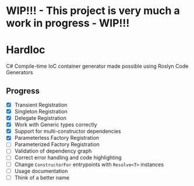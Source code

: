 # WIP!!! - This project is very much a work in progress - WIP!!!

# HardIoc
C# Compile-time IoC container generator made possible using Roslyn Code Generators

## Progress
- [x] Transient Registration
- [x] Singleton Registration
- [x] Delegate Registration
- [x] Work with Generic types correctly
- [x] Support for multi-constructor dependencies
- [x] Parameterless Factory Registration
- [ ] Parameterized Factory Registration
- [ ] Validation of dependency graph
- [ ] Correct error handling and code highlighting
- [ ] Change `ConstructorFor` entrypoints with `Resolve<T>` instances
- [ ] Usage documentation
- [ ] Think of a better name
